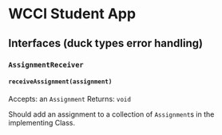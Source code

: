 # WCCI Student App

## Interfaces (duck types error handling)

### `AssignmentReceiver`

#### `receiveAssignment(assignment)`

Accepts: an `Assignment`
Returns: `void`

Should add an assignment to a collection of `Assignment`s in the implementing Class.
